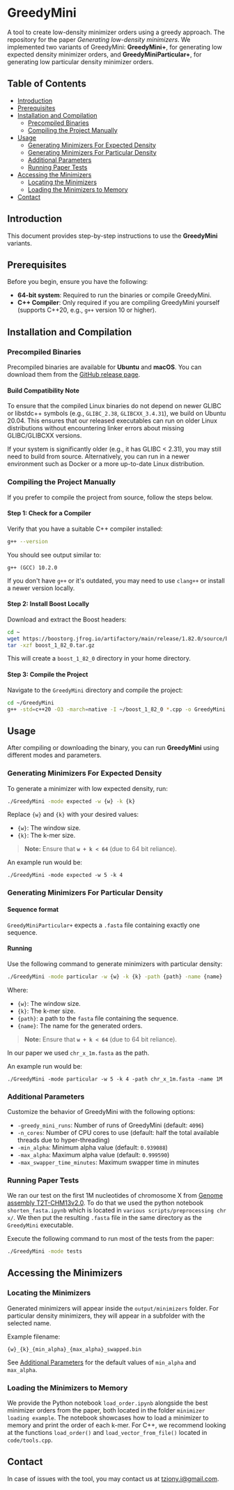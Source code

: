 # GreedyMini

A tool to create low-density minimizer orders using a greedy approach. The repository for the paper *Generating low-density minimizers*. We implemented two variants of GreedyMini: **GreedyMini+**, for generating low expected density minimizer orders, and **GreedyMiniParticular+**, for generating low particular density minimizer orders.

## Table of Contents

- [Introduction](#introduction)
- [Prerequisites](#prerequisites)
- [Installation and Compilation](#installation-and-compilation)
  - [Precompiled Binaries](#precompiled-binaries)
  - [Compiling the Project Manually](#compiling-the-project-manually)
- [Usage](#usage)
  - [Generating Minimizers For Expected Density](#generating-minimizers-for-expected-density)
  - [Generating Minimizers For Particular Density](#generating-minimizers-for-particular-density)
  - [Additional Parameters](#additional-parameters)
  -  [Running Paper Tests](#running-paper-tests)
- [Accessing the Minimizers](#accessing-the-minimizers)
  - [Locating the Minimizers](#locating-the-minimizers)
  - [Loading the Minimizers to Memory](#loading-the-minimizers-to-memory)
- [Contact](#contact)

## Introduction

This document provides step-by-step instructions to use the **GreedyMini** variants.

## Prerequisites

Before you begin, ensure you have the following:

- **64-bit system**: Required to run the binaries or compile GreedyMini.
- **C++ Compiler**: Only required if you are compiling GreedyMini yourself (supports C++20, e.g., `g++` version 10 or higher).

## Installation and Compilation

### Precompiled Binaries

Precompiled binaries are available for **Ubuntu** and **macOS**. You can download them from the [GitHub release page](https://github.com/OrensteinLab/GreedyMini/releases).


#### Build Compatibility Note
To ensure that the compiled Linux binaries do not depend on newer GLIBC or libstdc++ symbols (e.g., `GLIBC_2.38`, `GLIBCXX_3.4.31`), we build on Ubuntu 20.04. This ensures that our released executables can run on older Linux distributions without encountering linker errors about missing GLIBC/GLIBCXX versions.

If your system is significantly older (e.g., it has GLIBC < 2.31), you may still need to build from source. Alternatively, you can run in a newer environment such as Docker or a more up-to-date Linux distribution.


### Compiling the Project Manually

If you prefer to compile the project from source, follow the steps below.

#### Step 1: Check for a Compiler

Verify that you have a suitable C++ compiler installed:

```bash
g++ --version
```

You should see output similar to:

```
g++ (GCC) 10.2.0
```

If you don't have `g++` or it's outdated, you may need to use `clang++` or install a newer version locally.

#### Step 2: Install Boost Locally

Download and extract the Boost headers:

```bash
cd ~
wget https://boostorg.jfrog.io/artifactory/main/release/1.82.0/source/boost_1_82_0.tar.gz
tar -xzf boost_1_82_0.tar.gz
```

This will create a `boost_1_82_0` directory in your home directory.

#### Step 3: Compile the Project

Navigate to the `GreedyMini` directory and compile the project:

```bash
cd ~/GreedyMini
g++ -std=c++20 -O3 -march=native -I ~/boost_1_82_0 *.cpp -o GreedyMini
```

## Usage

After compiling or downloading the binary, you can run **GreedyMini** using different modes and parameters.




### Generating Minimizers For Expected Density

To generate a minimizer with low expected density, run:

```bash
./GreedyMini -mode expected -w {w} -k {k}
```

Replace `{w}` and `{k}` with your desired values:

- `{w}`: The window size.
- `{k}`: The k-mer size.

> **Note:** Ensure that **`w + k < 64`** (due to 64 bit reliance).

An example run would be:
```
./GreedyMini -mode expected -w 5 -k 4
```

### Generating Minimizers For Particular Density

#### Sequence format

`GreedyMiniParticular+` expects a `.fasta` file containing exactly one sequence.

#### Running

Use the following command to generate minimizers with particular density:

```bash
./GreedyMini -mode particular -w {w} -k {k} -path {path} -name {name}
```

Where:

- `{w}`: The window size.
- `{k}`: The k-mer size.
- `{path}`: a path to the `fasta` file containing the sequence.
- `{name}`: The name for the generated orders.

> **Note:** Ensure that **`w + k < 64`** (due to 64 bit reliance).

In our paper we used `chr_x_1m.fasta` as the path.

An example run would be:
```
./GreedyMini -mode particular -w 5 -k 4 -path chr_x_1m.fasta -name 1M
```
### Additional Parameters

Customize the behavior of GreedyMini with the following options:

- `-greedy_mini_runs`: Number of runs of GreedyMini (default: `4096`)
- `-n_cores`: Number of CPU cores to use (default: half the total available threads due to hyper-threading)
- `-min_alpha`: Minimum alpha value (default: `0.939088`)
- `-max_alpha`: Maximum alpha value (default: `0.999590`)
- `-max_swapper_time_minutes`: Maximum swapper time in minutes

### Running Paper Tests

We ran our test on the first 1M nucleotides of chromosome X from [Genome assembly T2T-CHM13v2.0](https://www.ncbi.nlm.nih.gov/datasets/genome/GCF_009914755.1/). To do that we used the python notebook `shorten_fasta.ipynb` which is located in `various scripts/preprocessing chr x/`. We then put the resulting `.fasta` file in the same directory as the `GreedyMini` executable.

Execute the following command to run most of the tests from the paper:

```bash
./GreedyMini -mode tests
```


## Accessing the Minimizers

### Locating the Minimizers

Generated minimizers will appear inside the `output/minimizers` folder. For particular density minimizers, they will appear in a subfolder with the selected name.

Example filename:

```
{w}_{k}_{min_alpha}_{max_alpha}_swapped.bin
```

See [Additional Parameters](#additional-parameters) for the default values of `min_alpha` and `max_alpha`.

### Loading the Minimizers to Memory

We provide the Python notebook `load_order.ipynb` alongside the best minimizer orders from the paper, both located in the folder `minimizer loading example`. The notebook showcases how to load a minimizer to memory and print the order of each k-mer. For C++, we recommend looking at the functions `load_order()` and `load_vector_from_file()` located in `code/tools.cpp`.


## Contact
In case of issues with the tool, you may contact us at tziony.i@gmail.com.
